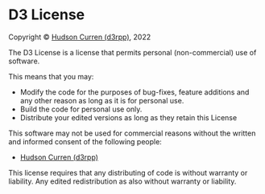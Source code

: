 # D3 License

Copyright &copy; [Hudson Curren (d3rpp)](mailto:info@d3rpp.dev), 2022

The D3 License is a license that permits personal (non-commercial) use of software.

This means that you may:

-   Modify the code for the purposes of bug-fixes, feature additions and any other reason as long as it is for personal use.
-   Build the code for personal use only.
-   Distribute your edited versions as long as they retain this License

This software may not be used for commercial reasons without the written and informed consent of the following people:

-   [Hudson Curren (d3rpp)](mailto:info@d3rpp.dev)

This license requires that any distributing of code is without warranty or liability.
Any edited redistribution as also without warranty or liability.
